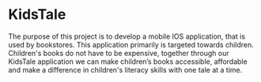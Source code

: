 # KidsTale
The purpose of this project is to develop a mobile IOS application, that is used by bookstores. This application primarily is targeted towards children. Children's books do not have to be expensive, together through our KidsTale application we can make children’s books accessible, affordable and make a difference in children's literacy skills with one tale at a time.
